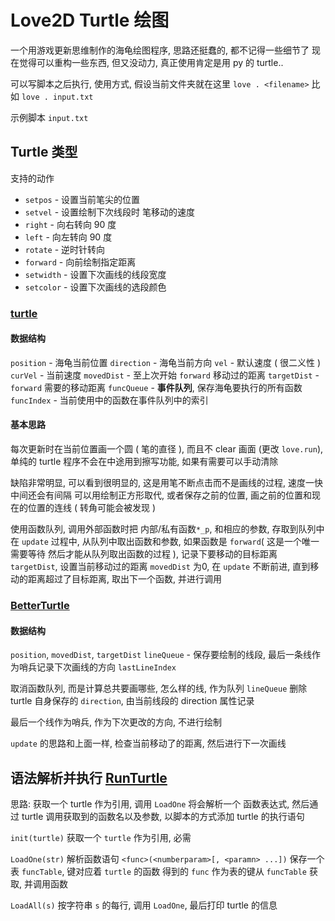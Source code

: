 # Love2D Turtle 绘图

一个用游戏更新思维制作的海龟绘图程序, 思路还挺蠢的, 都不记得一些细节了
现在觉得可以重构一些东西, 但又没动力, 真正使用肯定是用 py 的 turtle..

可以写脚本之后执行, 使用方式, 假设当前文件夹就在这里
`love . <filename>`
比如 `love . input.txt`

示例脚本 `input.txt`

## Turtle 类型

支持的动作
- `setpos` - 设置当前笔尖的位置
- `setvel` - 设置绘制下次线段时 笔移动的速度
- `right` - 向右转向 90 度
- `left` - 向左转向 90 度
- `rotate` - 逆时针转向
- `forward` - 向前绘制指定距离
- `setwidth` - 设置下次画线的线段宽度
- `setcolor` - 设置下次画线的选段颜色

### [turtle](turtle.lua)

#### 数据结构

`position` - 海龟当前位置
`direction` - 海龟当前方向
`vel` - 默认速度 ( 很二义性 )
`curVel` - 当前速度
`movedDist` - 至上次开始 `forward` 移动过的距离
`targetDist` - `forward` 需要的移动距离
`funcQueue` - **事件队列**, 保存海龟要执行的所有函数
`funcIndex` - 当前使用中的函数在事件队列中的索引

#### 基本思路

每次更新时在当前位置画一个圆 ( 笔的直径 ), 而且不 clear 画面 (更改 `love.run`),
单纯的 turtle 程序不会在中途用到擦写功能, 如果有需要可以手动清除

缺陷非常明显, 可以看到很明显的, 这是用笔不断点击而不是画线的过程, 速度一快中间还会有间隔
可以用绘制正方形取代, 
或者保存之前的位置, 画之前的位置和现在的位置的连线 ( 转角可能会被发现 )

使用函数队列, 调用外部函数时把 内部/私有函数`*_p`, 和相应的参数, 存取到队列中
在 `update` 过程中, 从队列中取出函数和参数, 
如果函数是 `forward`( 这是一个唯一需要等待 然后才能从队列取出函数的过程 ), 记录下要移动的目标距离 `targetDist`, 设置当前移动过的距离 `movedDist` 为0, 在 `update` 不断前进, 
直到移动的距离超过了目标距离, 取出下一个函数, 并进行调用

### [BetterTurtle](BetterTurtle.lua)

#### 数据结构

`position`, `movedDist`, `targetDist`
`lineQueue` - 保存要绘制的线段, 最后一条线作为哨兵记录下次画线的方向
`lastLineIndex` 

取消函数队列, 而是计算总共要画哪些, 怎么样的线, 作为队列 `lineQueue`
删除 turtle 自身保存的 `direction`, 由当前线段的 direction 属性记录

最后一个线作为哨兵, 作为下次更改的方向, 不进行绘制

`update` 的思路和上面一样, 检查当前移动了的距离, 然后进行下一次画线


## 语法解析并执行 [RunTurtle](RunTurtle.lua)

思路: 获取一个 turtle 作为引用, 调用 `LoadOne` 将会解析一个 函数表达式, 然后通过 turtle 调用获取到的函数名以及参数, 以脚本的方式添加 turtle 的执行语句

`init(turtle)` 获取一个 `turtle` 作为引用, 必需

`LoadOne(str)`
解析函数语句 `<func>(<numberparam>[, <paramn> ...])`
保存一个表 `funcTable`, 键对应着 `turtle` 的函数
得到的 `func` 作为表的键从 `funcTable` 获取, 并调用函数

`LoadAll(s)`
按字符串 `s` 的每行, 调用 `LoadOne`, 最后打印 turtle 的信息